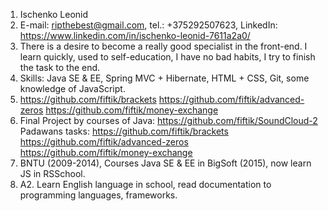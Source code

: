 1. Ischenko Leonid
2. E-mail: ripthebest@gmail.com, tel.: +375292507623, LinkedIn: https://www.linkedin.com/in/ischenko-leonid-7611a2a0/
3. There is a desire to become a really good specialist in the front-end. I learn quickly, used to self-education,
I have no bad habits, I try to finish the task to the end.
4. Skills: Java SE & EE, Spring MVC + Hibernate, HTML + CSS, Git, some knowledge of JavaScript.
5. https://github.com/fiftik/brackets
   https://github.com/fiftik/advanced-zeros
   https://github.com/fiftik/money-exchange
6. Final Project by courses of Java: https://github.com/fiftik/SoundCloud-2
   Padawans tasks:
   https://github.com/fiftik/brackets
   https://github.com/fiftik/advanced-zeros
   https://github.com/fiftik/money-exchange
7. BNTU (2009-2014), Courses Java SE & EE in BigSoft (2015), now learn JS in RSSchool.
8. A2. Learn English language in school, read documentation to programming languages, frameworks.